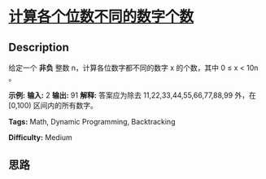 # [计算各个位数不同的数字个数][title]

## Description

给定一个 **非负** 整数 n，计算各位数字都不同的数字 x 的个数，其中 0 ≤ x < 10n 。

**示例:**
            **输入:** 2    **输出:** 91     **解释:** 答案应为除去 11,22,33,44,55,66,77,88,99 外，在 [0,100) 区间内的所有数字。    


**Tags:** Math, Dynamic Programming, Backtracking

**Difficulty:** Medium

## 思路

[title]: https://leetcode-cn.com/problems/count-numbers-with-unique-digits
